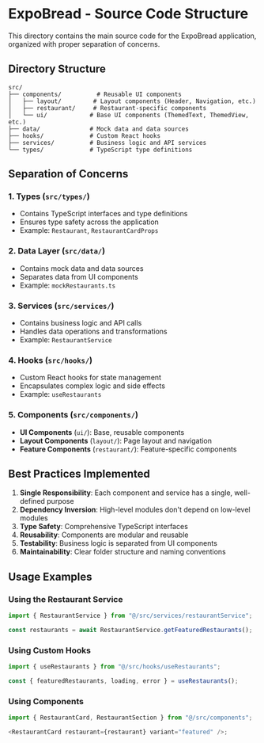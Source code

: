 # ExpoBread - Source Code Structure

This directory contains the main source code for the ExpoBread application, organized with proper separation of concerns.

## Directory Structure

```
src/
├── components/          # Reusable UI components
│   ├── layout/         # Layout components (Header, Navigation, etc.)
│   ├── restaurant/     # Restaurant-specific components
│   └── ui/            # Base UI components (ThemedText, ThemedView, etc.)
├── data/              # Mock data and data sources
├── hooks/             # Custom React hooks
├── services/          # Business logic and API services
└── types/             # TypeScript type definitions
```

## Separation of Concerns

### 1. **Types** (`src/types/`)

- Contains TypeScript interfaces and type definitions
- Ensures type safety across the application
- Example: `Restaurant`, `RestaurantCardProps`

### 2. **Data Layer** (`src/data/`)

- Contains mock data and data sources
- Separates data from UI components
- Example: `mockRestaurants.ts`

### 3. **Services** (`src/services/`)

- Contains business logic and API calls
- Handles data operations and transformations
- Example: `RestaurantService`

### 4. **Hooks** (`src/hooks/`)

- Custom React hooks for state management
- Encapsulates complex logic and side effects
- Example: `useRestaurants`

### 5. **Components** (`src/components/`)

- **UI Components** (`ui/`): Base, reusable components
- **Layout Components** (`layout/`): Page layout and navigation
- **Feature Components** (`restaurant/`): Feature-specific components

## Best Practices Implemented

1. **Single Responsibility**: Each component and service has a single, well-defined purpose
2. **Dependency Inversion**: High-level modules don't depend on low-level modules
3. **Type Safety**: Comprehensive TypeScript interfaces
4. **Reusability**: Components are modular and reusable
5. **Testability**: Business logic is separated from UI components
6. **Maintainability**: Clear folder structure and naming conventions

## Usage Examples

### Using the Restaurant Service

```typescript
import { RestaurantService } from "@/src/services/restaurantService";

const restaurants = await RestaurantService.getFeaturedRestaurants();
```

### Using Custom Hooks

```typescript
import { useRestaurants } from "@/src/hooks/useRestaurants";

const { featuredRestaurants, loading, error } = useRestaurants();
```

### Using Components

```typescript
import { RestaurantCard, RestaurantSection } from "@/src/components";

<RestaurantCard restaurant={restaurant} variant="featured" />;
```
